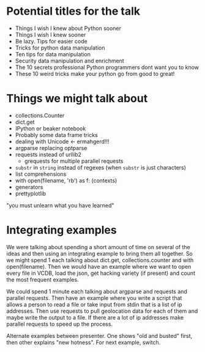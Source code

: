 # Potential titles for the talk

- Things I wish I knew about Python sooner
- Things I wish I knew sooner
- Be lazy. Tips for easier code
- Tricks for python data manipulation
- Ten tips for data manipulation
- Security data manipulation and enrichment
- The 10 secrets professional Python programmers dont want you to know
- These 10 weird tricks make your python go from good to great!

# Things we might talk about

- collections.Counter
- dict.get
- IPython or beaker notebook
- Probably some data frame tricks
- dealing with Unicode <- ermahgerd!!!
- argparse replacing optparse
- requests instead of urllib2
  - grequests for multiple parallel requests
- `substr` in `string` instead of regexes (when `substr` is just characters)
- list comprehensions
- with open(filename, 'rb') as f: (contexts)
- generators
- prettyplotlib

"you must unlearn what you have learned"


# Integrating examples
We were talking about spending a short amount of time on several of the ideas
and then using an integrating example to bring them all together. So we might
spend 1 each talking about dict.get, collections.counter and with open(filename).
Then we would have an example where we want to open every file in VCDB, load the json,
get hacking variety (if present) and count the most frequent examples.

We could spend 1 minute each talking about argparse and requests and parallel requests.
Then have an example where you write a script that allows a person to read a file or
take input from stdin that is a list of ip addresses. Then use requests to pull
geolocation data for each of them and maybe write the output to a file. If there are
a lot of ip addresses make parallel requests to speed up the process.

Alternate examples between presenter. One shows "old and busted" first, then other explains "new hotness". For next example, switch.
